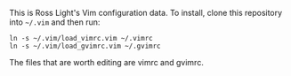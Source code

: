 This is Ross Light's Vim configuration data.  To install, clone this repository
into `~/.vim` and then run:

    ln -s ~/.vim/load_vimrc.vim ~/.vimrc
    ln -s ~/.vim/load_gvimrc.vim ~/.gvimrc

The files that are worth editing are vimrc and gvimrc.
